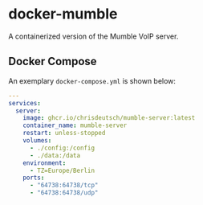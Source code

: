 # docker-mumble

A containerized version of the Mumble VoIP server.

## Docker Compose

An exemplary `docker-compose.yml` is shown below:

```yaml
---
services:
  server:
    image: ghcr.io/chrisdeutsch/mumble-server:latest
    container_name: mumble-server
    restart: unless-stopped
    volumes:
      - ./config:/config
      - ./data:/data
    environment:
      - TZ=Europe/Berlin
    ports:
      - "64738:64738/tcp"
      - "64738:64738/udp"
```
